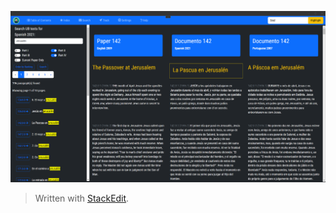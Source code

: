 

![The search engine](images/Search.png)

> Written with [StackEdit](https://stackedit.io/).
<!--stackedit_data:
eyJoaXN0b3J5IjpbLTE4MTcyOTQ4MzddfQ==
-->